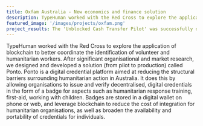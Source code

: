 ```yaml
---
title: Oxfam Australia - New economics and finance solution
description: TypeHuman worked with the Red Cross to explore the application of blockchain to better coordinate the identification of volunteer and humanitarian workers. 
featured_image: '/images/projects/oxfam.png'
project_results: The 'Unblocked Cash Transfer Pilot' was successfully delivered between Oxfam Australia and Oxfam Vanuatu in April - May, 2019. The new system took an average of six minutes to onboard each user with a cryptocurrency tap and pay card, as opposed to an hour under the previous direct cash disbursements. The old cash disbursements method required cumbersome ID checks and visiting a local bank for settlement. This is the first time an NGO has used a stable coin (DAI) to provide aid anywhere.<br/><br />The Unblocked Project lead at Oxfam in Vanuatu, Sandra Hart, said "For the first time ever, thanks to the use of a stablecoin, we now have end-to-end transparency, ensuring that the people who receive funds are the ones that need it. It's a game changer for Oxfam that ultimately makes our work easier and more effective."
---
```


TypeHuman worked with the Red Cross to explore the application of blockchain to better coordinate the identification of volunteer and humanitarian workers. After significant organisational and market research, we designed and developed a solution (from pilot to production) called Ponto. Ponto is a digital credential platform aimed at reducing the structural barriers surrounding humanitarian action in Australia. It does this by allowing organisations to issue and verify decentralised, digital credentials in the form of a badge for aspects such as humanitarian response training, first-aid, working with children. Badges are stored in a digital wallet on phone or web, and leverage blockchain to reduce the cost of integration for humanitarian organisations, as well as broaden the availability and portability of credentials for individuals.